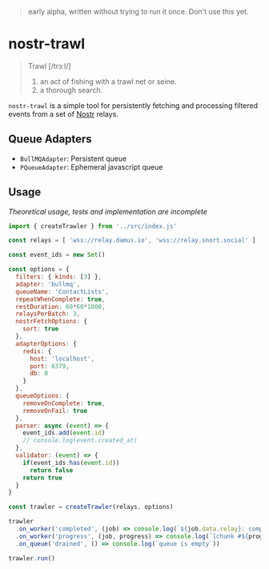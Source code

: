 > early alpha, written without trying to run it once. Don't use this yet. 

# nostr-trawl 
> Trawl [/trɔːl/] 
> 1. an act of fishing with a trawl net or seine.
> 2. a thorough search.

`nostr-trawl` is a simple tool for persistently fetching and processing filtered events from a set of [Nostr](https://nostr.io) relays.

## Queue Adapters
- `BullMQAdapter`: Persistent queue
- `PQueueAdapter`: Ephemeral javascript queue

## Usage 
_Theoretical usage, tests and implementation are incomplete_ 

```js
import { createTrawler } from '../src/index.js'

const relays = [ 'wss://relay.damus.io', 'wss://relay.snort.social' ]

const event_ids = new Set()

const options = {
  filters: { kinds: [3] },
  adapter: 'bullmq',
  queueName: 'ContactLists',
  repeatWhenComplete: true,
  restDuration: 60*60*1000,
  relaysPerBatch: 3,
  nostrFetchOptions: {
    sort: true
  },
  adapterOptions: {
    redis: {
      host: 'localhost',
      port: 6379, 
      db: 0
    }
  },
  queueOptions: {
    removeOnComplete: true, 
    removeOnFail: true
  },
  parser: async (event) => {
    event_ids.add(event.id)
    // console.log(event.created_at)
  },
  validator: (event) => {
    if(event_ids.has(event.id))
      return false 
    return true
  } 
}

const trawler = createTrawler(relays, options)

trawler
  .on_worker('completed', (job) => console.log(`${job.data.relay}: completed jobn`, 'data:', job))
  .on_worker('progress', (job, progress) => console.log(`[chunk #${progress.last_timestamp}] ${progress.relay}: ${progress.found} events found and ${progress.rejected} events rejected`))
  .on_queue('drained', () => console.log(`queue is empty`))

trawler.run()
```